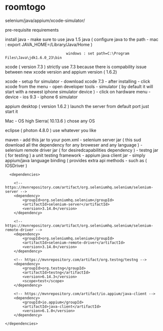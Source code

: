 # roomtogo
selenium/java/appium/xcode-simulator/


pre-requisite requirements 

install java - make sure to use java 1.5 
java ( configure java to the path - mac : export JAVA_HOME=/Library/Java/Home )  

                                windows : set path=C:\Program Files\Java\jdk1.6.0_23\bin

                                  
xcode ( version 7.3 ) strictly use 7.3 because there is compability issue between new xcode version and appium version ( 1.6.2)

xcode - setup for simulator 
         - download xcode 7.3 
         - after installing 
         - click xcode from the menu 
         - open developer tools 
         - simulator ( by default it will start with a newest iphone simulator device ) 
         - click on hardware menu - device - ios 9.3 - iphone 6 simulator 

appium desktop ( version 1.6.2 ) launch the server from default port just start it 

Mac - OS high Sierra( 10.13.6 )  chose any OS 

eclipse ( photon 4.8.0 ) use whatever you like 

maven - add this jar to your pom.xml 
      - selenium server jar ( this sud download all the dependency for any broweser and any language ) 
      - selenium remote driver jar ( for desiredcapabilities dependency ) 
      - testng jar ( for testing ) a unit testing framework 
      - appium java client jar - simply appium/java language binding ( provides extra api methods - such as ( IOSDriver ) 
      
      <dependencies>

		<!-- https://mvnrepository.com/artifact/org.seleniumhq.selenium/selenium-server -->
		<dependency>
			<groupId>org.seleniumhq.selenium</groupId>
			<artifactId>selenium-server</artifactId>
			<version>3.14.0</version>
		</dependency>

		<!-- https://mvnrepository.com/artifact/org.seleniumhq.selenium/selenium-remote-driver -->
		<dependency>
			<groupId>org.seleniumhq.selenium</groupId>
			<artifactId>selenium-remote-driver</artifactId>
			<version>3.14.0</version>
		</dependency>

		<!-- https://mvnrepository.com/artifact/org.testng/testng -->
		<dependency>
			<groupId>org.testng</groupId>
			<artifactId>testng</artifactId>
			<version>6.14.3</version>
			<scope>test</scope>
		</dependency>

		<!-- https://mvnrepository.com/artifact/io.appium/java-client -->
		<dependency>
			<groupId>io.appium</groupId>
			<artifactId>java-client</artifactId>
			<version>6.1.0</version>
		</dependency>

	</dependencies>
